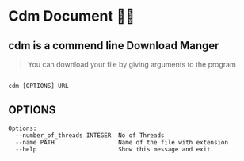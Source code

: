 # Cdm Document 📄📃

## cdm is a commend line Download Manger

> You can download your file by giving arguments to the program
‍
```shell

cdm [OPTIONS] URL

```

## OPTIONS

```shell
Options:
  --number_of_threads INTEGER  No of Threads
  --name PATH                  Name of the file with extension
  --help                       Show this message and exit.
```
